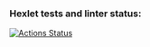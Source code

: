 ### Hexlet tests and linter status:
[![Actions Status](https://github.com/mhateb/js-react-development-project-12/actions/workflows/hexlet-check.yml/badge.svg)](https://github.com/mhateb/js-react-development-project-12/actions)